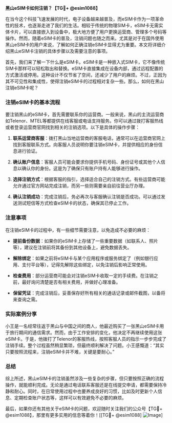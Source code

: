**黑山eSIM卡如何注销？【TG💪+ @esim1088】**

在当今这个科技飞速发展的时代，电子设备越来越普及，而eSIM卡作为一项革命性的技术，也逐渐走进了我们的生活。相较于传统的物理SIM卡，eSIM卡无需实体卡片，可以直接嵌入到设备中，极大地方便了用户更换运营商、管理多个号码等操作。然而，随着eSIM卡的普及，注销问题也随之而来。尤其是对于在国外使用黑山eSIM卡的用户来说，了解如何正确注销eSIM卡显得尤为重要。本文将详细介绍黑山eSIM卡注销的具体步骤以及需要注意的事项。

首先，我们来了解一下什么是eSIM卡。eSIM卡是一种嵌入式SIM卡，它不像传统SIM卡那样可以轻松取出和替换。eSIM卡直接集成在设备内部，通过远程配置的方式激活或停用。这种设计不仅节省了空间，还减少了用户的麻烦。不过，正因为其不可见性和集成性，使得注销eSIM卡的过程相对复杂一些。那么，如何在黑山注销eSIM卡呢？

### 注销eSIM卡的基本流程

要注销黑山的eSIM卡，首先需要联系你的运营商。一般来说，黑山的主流运营商如Telenor、MTEL等都提供在线客服或电话支持服务。你可以通过拨打客服热线或者登录运营商官网找到相关的注销选项。以下是具体的操作步骤：

1. **联系运营商客服**：拨打黑山当地运营商的客服电话，通常可以在运营商官网上找到客服联系方式。向客服人员说明你要注销eSIM卡，并提供相应的身份信息进行验证。
   
2. **确认账户信息**：客服人员可能会要求你提供手机号码、身份证号或其他个人信息以确认你的身份。这是为了确保只有账户持有人能够进行操作。

3. **选择注销方式**：根据客服的指引，选择适合自己的注销方式。有些运营商可能允许通过官方网站完成注销，而另一些则需要亲自前往营业厅办理。

4. **确认注销成功**：完成注销后，务必再次与客服确认注销是否成功。可以通过发送测试短信等方式检查eSIM卡的状态，确保其已停止工作。

### 注意事项

在注销eSIM卡的过程中，有一些细节需要注意，以免造成不必要的麻烦：

- **提前备份数据**：如果你的eSIM卡上存储了一些重要数据（如联系人、照片等），建议在注销前将其备份到其他设备上，避免数据丢失。
  
- **解除绑定**：如果之前将eSIM卡与某个应用程序或服务绑定了（例如银行应用、支付平台等），记得先解除这些绑定，以免注销后影响正常使用。

- **检查费用**：部分运营商可能会对注销eSIM卡收取一定的手续费。在注销之前，最好询问清楚是否有相关费用，并做好心理准备。

- **保留凭证**：完成注销后，妥善保存好所有相关的通话记录或邮件截图，以备将来查询之需。

### 实际案例分享

小王是一名经常往返于黑山与中国之间的商人，他最近购买了一张黑山eSIM卡用于旅行期间的通信需求。然而，由于工作安排的变化，他决定不再继续使用这张eSIM卡。于是，他拨打了Telenor的客服热线，按照客服人员的指示一步步完成了注销手续。整个过程虽然稍显繁琐，但最终顺利解决了问题。小王感慨道：“其实只要按照流程来，注销eSIM卡并不难，关键是要耐心。”

### 总结

综上所述，黑山eSIM卡的注销虽然涉及一些复杂的步骤，但只要按照正确的流程操作，就能顺利完成。无论是通过电话联系客服还是在线提交申请，都需要保持冷静和耐心。同时，在日常使用过程中也要养成良好的习惯，比如及时更新个人信息、定期检查账户状态等，这样可以有效避免不必要的麻烦。

最后，如果你还有其他关于eSIM卡的问题，欢迎随时关注我们的公众号【TG💪+ @esim1088】，那里有更多实用的信息等着你！[[TG💪+ @esim1088] ![Image](https://i.postimg.cc/4NQfJmqS/Snipaste-2025-05-13-00-14-12.png)]